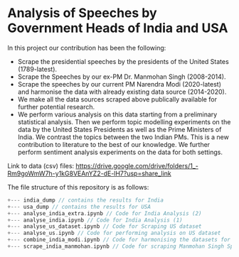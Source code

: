# Analysis of Speeches by Government Heads of India and USA

In this project our contribution has been the following:

* Scrape the presidential speeches by the presidents of the United States (1789-latest).
* Scrape the Speeches by our ex-PM Dr. Manmohan Singh (2008-2014). 
* Scrape the speeches by our current PM Narendra Modi (2020-latest) and harmonise the data with already existing data source (2014-2020).
* We make all the data sources scraped above publically available for further potential research.
* We perform various analysis on this data starting from a preliminary statistical analysis. Then we perform topic modelling experiments on the data by the United States Presidents as well as the Prime Ministers of India. We contrast the topics between the two Indian PMs. This is a new contribution to literature to the best of our knowledge. We further perform sentiment analysis experiments on the data for both settings.


Link to data (csv) files: https://drive.google.com/drive/folders/1_-Rm9goWmW7h-y1kG8VEAnYZ2-dE-lH7?usp=share_link

The file structure of this repository is as follows:

```go
+--- india_dump // contains the results for India
+--- usa_dump // contains the results for USA
+--- analyse_india_extra.ipynb // Code for India Analysis (2)
+--- analyse_india.ipynb // Code for India Analysis (1)
+--- analyse_us_dataset.ipynb // Code for Scraping US dataset
+--- analyse_us.ipynb // Code for performing analysis on US dataset
+--- combine_india_modi.ipynb // Code for harmonising the datasets for Modi Speeches
+--- scrape_india_manmohan.ipynb // Code for scraping Manmohan Singh Speeches
```